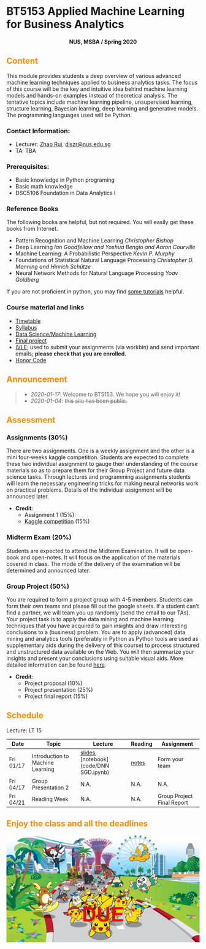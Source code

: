 # BT5153 Applied Machine Learning for Business Analytics

#### <center>NUS, MSBA / Spring 2020</center>

## <font color='DarkOrange'>Content</font>

This module provides students a deep overview of various advanced machine learning techniques applied to business analytics tasks. The focus of this course will be the key and intuitive idea behind machine learning models and hands-on examples instead of theoretical analysis. The tentative topics include machine learning pipeline, unsupervised learning, structure learning, Bayesian learning, deep learning and generative models. The programming languages used will be Python.

### Contact Information:

- Lecturer: [Zhao Rui](https://rzntu.github.io), [diszr@nus.edu.sg](mailto:diszr@nus.edu.sg)
- TA: TBA

### Prerequisites:

- Basic knowledge in Python programing 
- Basic math knowledge
- DSC5106 Foundation in Data Analytics I

### Reference Books

The following books are helpful, but not required. You will easily get these books from Internet.

- Pattern Recognition and Machine Learning      *Christopher Bishop*
- Deep Learning *Ian Goodfellow and Yoshua Bengio and Aaron Courville*
- Machine Learning: A Probabilistic Perspective *Kevin P. Murphy*
- Foundations of Statistical Natural Language Processing *Christopher D. Manning and Hinrich Schütze*
- Neural Network Methods for Natural Language Processing *Yoav Goldberg*

If you are not proficient in python, you may find [some tutorials](material/coding.md) helpful.

### Course material and links

- [Timetable](#schedule)
- [Syllabus](material/syllabus.md)
- [Data Science/Machine Learning](material/dspractice.md)
- [Final project](project/project.md)
- [IVLE](https://ivle.nus.edu.sg/); used to submit your assignments (via workbin) and send important emails; **please check that you are enrolled.**
- [Honor Code](honorcode.md)

## <font color='DarkOrange'>Announcement</font>

> - *2020-01-17*: Welcome to BT5153. We hope you will enjoy it!
> - *2020-01-04*: ~~this site has been public.~~

## <font color='DarkOrange'>Assessment</font>

### Assignments (30%)

There are two assignments. One is a weekly assignment and the other is a mini four-weeks kaggle competition. Students are expected to complete these two individual assignment to gauge their understanding of the course materials so as to prepare them for their Group Project and future data science tasks. Through lectures and programming assignments students will learn the necessary engineering tricks for making neural networks work on practical problems. Details of the individual assignment will be announced later. 

- **Credit**:
  * Assignment 1 (15%): 
  * [Kaggle competition](hwk/kaggle.md) (15%)
 

### Midterm Exam (20%)

Students are expected to attend the Midterm Examination. It will be open-book and open-notes. It will focus on the application of the materials covered in class. The mode of the delivery of the examination will be determined and announced later.

### Group Project (50%)

You are required to form a project group with 4-5 members. Students can form their own teams and please fill out the google sheets. If a student can’t find a partner, we will team you up randomly (send the email to our TAs). Your project task is to apply the data mining and machine learning techniques that you have acquired to gain insights and draw interesting conclusions to a (business) problem. You are to apply (advanced) data mining and analytics tools (preferably in Python as Python tools are used as supplementary aids during the delivery of this course) to process structured and unstructured data available on the Web. You will then summarize your insights and present your conclusions using suitable visual aids. More detailed information can be found [here](project/project.md).

- **Credit**:
  * Project proposal (10%) 
  * Project presentation (25%)
  * Project final report (15%)



## <font color='DarkOrange'>Schedule</font>

Lecture: LT 15

**Date** |	**Topic** |	**Lecture** |	**Reading**	| **Assignment**
------------ | ------------- | ------------- | ------------- | -------------
Fri 01/17 | Introduction to Machine Learning | [slides](project/project.pdf), [notebook](code/DNN SGD.ipynb) | [notes](note/week1.md) | Form your team
Fri 04/17 | Group Presentation 2 | N.A. | N.A. | N.A.
Fri 04/21 | Reading Week | N.A. | N.A. | Group Project Final Report

## <font color='DarkOrange'>Enjoy the class and all the deadlines</font>

![credit: SG PIKACHU RUN 2017](img/PIKA.jpg)

